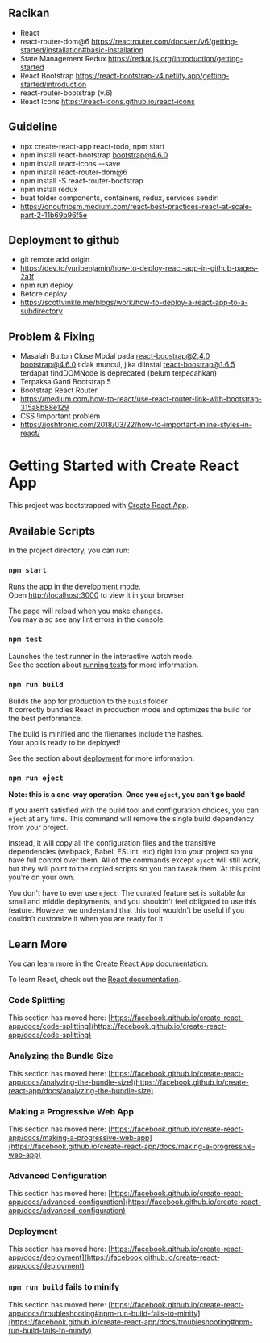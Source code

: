 ## Racikan
* React
* react-router-dom@6 https://reactrouter.com/docs/en/v6/getting-started/installation#basic-installation
* State Management Redux https://redux.js.org/introduction/getting-started
* React Bootstrap https://react-bootstrap-v4.netlify.app/getting-started/introduction
* react-router-bootstrap (v.6)
* React Icons https://react-icons.github.io/react-icons

## Guideline
* npx create-react-app react-todo, npm start
* npm install react-bootstrap bootstrap@4.6.0
* npm install react-icons --save
* npm install react-router-dom@6
* npm install -S react-router-bootstrap
* npm install redux
* buat folder components, containers, redux, services sendiri
* https://onoufriosm.medium.com/react-best-practices-react-at-scale-part-2-11b69b96f5e

## Deployment to github
* git remote add origin
* https://dev.to/yuribenjamin/how-to-deploy-react-app-in-github-pages-2a1f
* npm run deploy
* Before deploy 
* https://scottvinkle.me/blogs/work/how-to-deploy-a-react-app-to-a-subdirectory

## Problem & Fixing
* Masalah Button Close Modal pada react-boostrap@2.4.0 bootstrap@4.6.0 tidak muncul, jika diinstal react-boostrap@1.6.5 terdapat findDOMNode is deprecated (belum terpecahkan)
* Terpaksa Ganti Bootstrap 5
* Bootstrap React Router
* https://medium.com/how-to-react/use-react-router-link-with-bootstrap-315a8b88e129
* CSS !important problem
* https://joshtronic.com/2018/03/22/how-to-important-inline-styles-in-react/

# Getting Started with Create React App

This project was bootstrapped with [Create React App](https://github.com/facebook/create-react-app).

## Available Scripts

In the project directory, you can run:

### `npm start`

Runs the app in the development mode.\
Open [http://localhost:3000](http://localhost:3000) to view it in your browser.

The page will reload when you make changes.\
You may also see any lint errors in the console.

### `npm test`

Launches the test runner in the interactive watch mode.\
See the section about [running tests](https://facebook.github.io/create-react-app/docs/running-tests) for more information.

### `npm run build`

Builds the app for production to the `build` folder.\
It correctly bundles React in production mode and optimizes the build for the best performance.

The build is minified and the filenames include the hashes.\
Your app is ready to be deployed!

See the section about [deployment](https://facebook.github.io/create-react-app/docs/deployment) for more information.

### `npm run eject`

**Note: this is a one-way operation. Once you `eject`, you can't go back!**

If you aren't satisfied with the build tool and configuration choices, you can `eject` at any time. This command will remove the single build dependency from your project.

Instead, it will copy all the configuration files and the transitive dependencies (webpack, Babel, ESLint, etc) right into your project so you have full control over them. All of the commands except `eject` will still work, but they will point to the copied scripts so you can tweak them. At this point you're on your own.

You don't have to ever use `eject`. The curated feature set is suitable for small and middle deployments, and you shouldn't feel obligated to use this feature. However we understand that this tool wouldn't be useful if you couldn't customize it when you are ready for it.

## Learn More

You can learn more in the [Create React App documentation](https://facebook.github.io/create-react-app/docs/getting-started).

To learn React, check out the [React documentation](https://reactjs.org/).

### Code Splitting

This section has moved here: [https://facebook.github.io/create-react-app/docs/code-splitting](https://facebook.github.io/create-react-app/docs/code-splitting)

### Analyzing the Bundle Size

This section has moved here: [https://facebook.github.io/create-react-app/docs/analyzing-the-bundle-size](https://facebook.github.io/create-react-app/docs/analyzing-the-bundle-size)

### Making a Progressive Web App

This section has moved here: [https://facebook.github.io/create-react-app/docs/making-a-progressive-web-app](https://facebook.github.io/create-react-app/docs/making-a-progressive-web-app)

### Advanced Configuration

This section has moved here: [https://facebook.github.io/create-react-app/docs/advanced-configuration](https://facebook.github.io/create-react-app/docs/advanced-configuration)

### Deployment

This section has moved here: [https://facebook.github.io/create-react-app/docs/deployment](https://facebook.github.io/create-react-app/docs/deployment)

### `npm run build` fails to minify

This section has moved here: [https://facebook.github.io/create-react-app/docs/troubleshooting#npm-run-build-fails-to-minify](https://facebook.github.io/create-react-app/docs/troubleshooting#npm-run-build-fails-to-minify)
